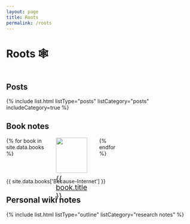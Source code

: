 ```yaml
---
layout: page
title: Roots
permalink: /roots
---
```


# <span class="plant-emoji-left">🕸&nbsp;</span>Roots<span class="plant-emoji-right">&nbsp;🕸</span>

## Posts

{% include list.html listType="posts" listCategory="posts" includeCategory=true %}

## Book notes

<div id="books">
  <ul>
  {% for book in site.data.books %}
    <li>
      <a class="internal-link" href="{{ book.deeplink }}">
        <img class="book-img" src="{{ book.img }}">
        <div class="sans">{{ book.title }}</div>
      </a>
    </li>
  {% endfor %}
  </ul>
</div>

{{ site.data.books['Because-Internet'] }}

## Personal wiki notes

<div id="wiki">
{% include list.html listType="outline" listCategory="research notes" %}
</div>

<style>
    #books ul {
      display: grid;
      grid-template-columns: 1fr 1fr 1fr 1fr 1fr;
      padding-left: 0;
      grid-gap: 2rem;
    }

    @media screen and (max-width: 760px) {
      #books ul {
        grid-template-columns: 1fr 1fr;
        grid-gap: 1rem;
      }
    }

    #books li {
      list-style: none;
      font-size: 1.2rem;
      transition: all .2s ease-in-out; 
    }

    #books li:hover {
        transform: scale(1.05);
      }

    #books li a {
        border-bottom: none;
        background-color: transparent;
    }

     #books img {
      max-width: 400px;
      width: 100%;
    }

    #books div {
      line-height: 1.2;
    }

    h1 {
      margin-left: -48px;
    }

    .plant-emoji-left {
      padding-right: 5px;
      margin-left: -5px;
    }

    .plant-emoji-right {
      display: none;
    }

    @media only screen and (min-width: 401px) and (max-width: 1200px) {
      h1 {
        margin-left: 0;
      }

      .plant-emoji-left {
        display: none;
      }

      .plant-emoji-right {
        display: inline;
      }
    }

    @media screen and (max-width: 600px) {
      h1 {
          margin-left: auto;
          text-align: center;
      }

      h2 {
          text-align: center;
      }
    }

    h2:first-of-type {
      margin-top: 3rem;
    }

   #wiki ul {
      -webkit-column-count: 3;
      -moz-column-count: 3;
      column-count: 3;
    }

    @media (max-width: 800px) {
      #wiki ul {
        -moz-column-count:    1;
        -webkit-column-count: 1;
        column-count:         1;
      }
    }

    @media only screen and (min-width: 800px) and (max-width: 1200px) {
      #wiki ul {
        -moz-column-count: 2;
        -webkit-column-count: 2;
        column-count: 2;
        }
    }



</style>